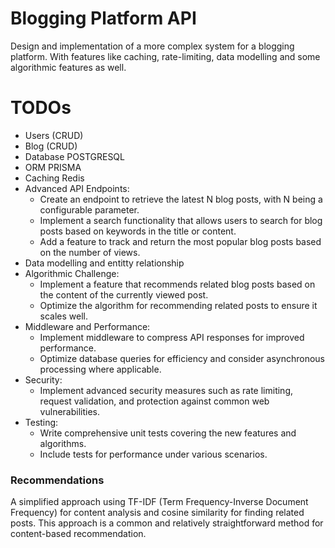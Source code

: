 # Blogging Platform API

Design and implementation of a more complex system for a blogging platform. With features like caching, rate-limiting, data modelling and some algorithmic features as well.

# TODOs

- Users (CRUD)
- Blog (CRUD)
- Database POSTGRESQL
- ORM PRISMA
- Caching Redis
- Advanced API Endpoints:
  - Create an endpoint to retrieve the latest N blog posts, with N being a configurable parameter.
  - Implement a search functionality that allows users to search for blog posts based on keywords in the title or content.
  - Add a feature to track and return the most popular blog posts based on the number of views.
- Data modelling and entitty relationship
- Algorithmic Challenge:
  - Implement a feature that recommends related blog posts based on the content of the currently viewed post.
  - Optimize the algorithm for recommending related posts to ensure it scales well.
- Middleware and Performance:
  - Implement middleware to compress API responses for improved performance.
  - Optimize database queries for efficiency and consider asynchronous processing where applicable.
- Security:
  - Implement advanced security measures such as rate limiting, request validation, and protection against common web vulnerabilities.
- Testing:
  - Write comprehensive unit tests covering the new features and algorithms.
  - Include tests for performance under various scenarios.

### Recommendations

A simplified approach using TF-IDF (Term Frequency-Inverse Document Frequency) for content analysis and cosine similarity for finding related posts. This approach is a common and relatively straightforward method for content-based recommendation.
